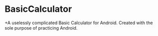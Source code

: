 # BasicCalculator
+A uselessly complicated Basic Calculator for Android. Created with the sole purpose of practicing Android.
